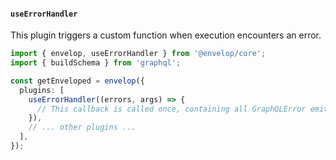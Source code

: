 #### `useErrorHandler`

This plugin triggers a custom function when execution encounters an error.

```ts
import { envelop, useErrorHandler } from '@envelop/core';
import { buildSchema } from 'graphql';

const getEnveloped = envelop({
  plugins: [
    useErrorHandler((errors, args) => {
      // This callback is called once, containing all GraphQLError emitted during execution phase
    }),
    // ... other plugins ...
  ],
});
```
